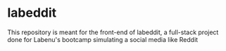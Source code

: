 # labeddit

This repository is meant for the front-end of labeddit, a full-stack project done for Labenu's bootcamp simulating a social media like Reddit
